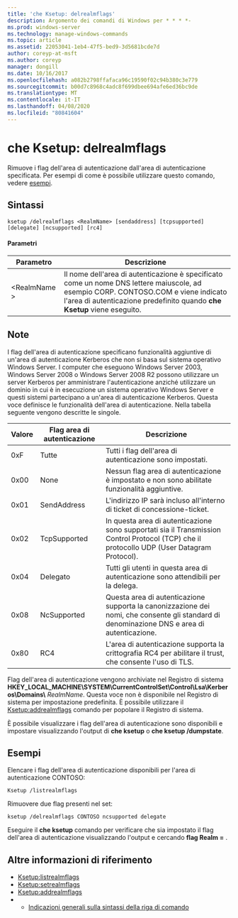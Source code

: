 ```yaml
---
title: 'che Ksetup: delrealmflags'
description: Argomento dei comandi di Windows per * * * *-
ms.prod: windows-server
ms.technology: manage-windows-commands
ms.topic: article
ms.assetid: 22053041-1eb4-47f5-bed9-3d5681bcde7d
author: coreyp-at-msft
ms.author: coreyp
manager: dongill
ms.date: 10/16/2017
ms.openlocfilehash: a082b2798ffafaca96c19590f02c94b380c3e779
ms.sourcegitcommit: b00d7c8968c4adc8f699dbee694afe6ed36bc9de
ms.translationtype: MT
ms.contentlocale: it-IT
ms.lasthandoff: 04/08/2020
ms.locfileid: "80841604"
---
```

# <a name="ksetupdelrealmflags"></a>che Ksetup: delrealmflags



Rimuove i flag dell'area di autenticazione dall'area di autenticazione specificata.  Per esempi di come è possibile utilizzare questo comando, vedere [esempi](#BKMK_Examples).

## <a name="syntax"></a>Sintassi

```
ksetup /delrealmflags <RealmName> [sendaddress] [tcpsupported] [delegate] [ncsupported] [rc4]
```

#### <a name="parameters"></a>Parametri

|Parametro|Descrizione|
|---------|-----------|
|\<RealmName >|Il nome dell'area di autenticazione è specificato come un nome DNS lettere maiuscole, ad esempio CORP. CONTOSO.COM e viene indicato l'area di autenticazione predefinito quando **che Ksetup** viene eseguito.|

## <a name="remarks"></a>Note

I flag dell'area di autenticazione specificano funzionalità aggiuntive di un'area di autenticazione Kerberos che non si basa sul sistema operativo Windows Server. I computer che eseguono Windows Server 2003, Windows Server 2008 o Windows Server 2008 R2 possono utilizzare un server Kerberos per amministrare l'autenticazione anziché utilizzare un dominio in cui è in esecuzione un sistema operativo Windows Server e questi sistemi partecipano a un'area di autenticazione Kerberos. Questa voce definisce le funzionalità dell'area di autenticazione. Nella tabella seguente vengono descritte le singole.

|Valore|Flag area di autenticazione|Descrizione|
|-----|----------|-----------|
|0xF|Tutte|Tutti i flag dell'area di autenticazione sono impostati.|
|0x00|None|Nessun flag area di autenticazione è impostato e non sono abilitate funzionalità aggiuntive.|
|0x01|SendAddress|L'indirizzo IP sarà incluso all'interno di ticket di concessione-ticket.|
|0x02|TcpSupported|In questa area di autenticazione sono supportati sia il Transmission Control Protocol (TCP) che il protocollo UDP (User Datagram Protocol).|
|0x04|Delegato|Tutti gli utenti in questa area di autenticazione sono attendibili per la delega.|
|0x08|NcSupported|Questa area di autenticazione supporta la canonizzazione dei nomi, che consente gli standard di denominazione DNS e area di autenticazione.|
|0x80|RC4|L'area di autenticazione supporta la crittografia RC4 per abilitare il trust, che consente l'uso di TLS.|

Flag dell'area di autenticazione vengono archiviate nel Registro di sistema **HKEY_LOCAL_MACHINE\SYSTEM\CurrentControlSet\Control\Lsa\Kerberos\Domains\\** <em>RealmName</em>. Questa voce non è disponibile nel Registro di sistema per impostazione predefinita. È possibile utilizzare il [Ksetup:addrealmflags](ksetup-addrealmflags.md) comando per popolare il Registro di sistema.

È possibile visualizzare i flag dell'area di autenticazione sono disponibili e impostare visualizzando l'output di **che ksetup** o **che ksetup /dumpstate**.

## <a name="examples"></a><a name=BKMK_Examples></a>Esempi

Elencare i flag dell'area di autenticazione disponibili per l'area di autenticazione CONTOSO:
```
Ksetup /listrealmflags
```
Rimuovere due flag presenti nel set:
```
ksetup /delrealmflags CONTOSO ncsupported delegate
```
Eseguire il **che ksetup** comando per verificare che sia impostato il flag dell'area di autenticazione visualizzando l'output e cercando **flag Realm =** .

## <a name="additional-references"></a>Altre informazioni di riferimento

-   [Ksetup:listrealmflags](ksetup-listrealmflags.md)
-   [Ksetup:setrealmflags](ksetup-setrealmflags.md)
-   [Ksetup:addrealmflags](ksetup-addrealmflags.md)
-   - [Indicazioni generali sulla sintassi della riga di comando](command-line-syntax-key.md)